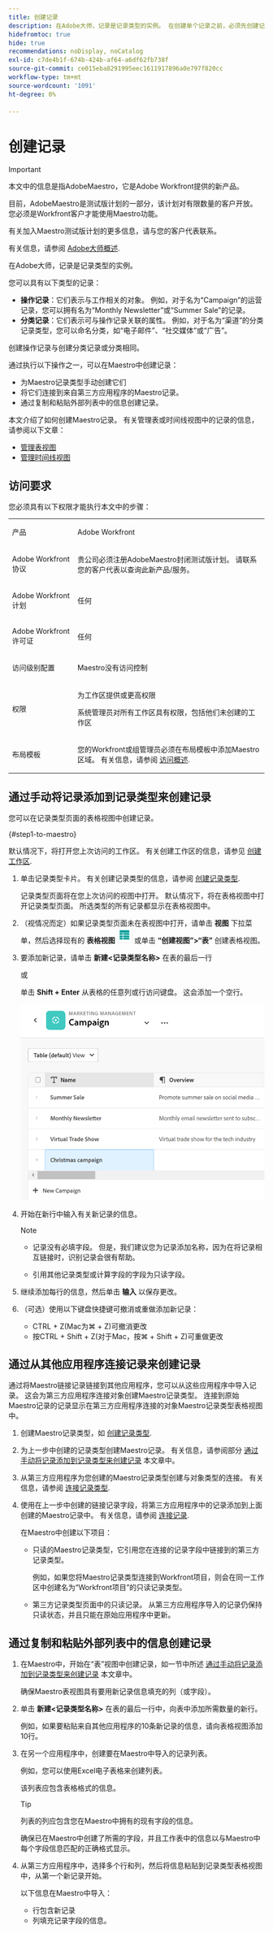 ```yaml
---
title: 创建记录
description: 在Adobe大师，记录是记录类型的实例。 在创建单个记录之前，必须先创建记录类型。
hidefromtoc: true
hide: true
recommendations: noDisplay, noCatalog
exl-id: c7de4b1f-674b-424b-af64-a6df62fb738f
source-git-commit: ce015eba8291995eec1611917896a0e797f820cc
workflow-type: tm+mt
source-wordcount: '1091'
ht-degree: 0%

---
```


<!--udpate the metadata with real information when making this available in TOC and in the left nav-->

# 创建记录

>[!IMPORTANT]
>
>本文中的信息是指AdobeMaestro，它是Adobe Workfront提供的新产品。
>
>目前，AdobeMaestro是测试版计划的一部分，该计划对有限数量的客户开放。 您必须是Workfront客户才能使用Maestro功能。
>
>有关加入Maestro测试版计划的更多信息，请与您的客户代表联系。
>
>有关信息，请参阅 [Adobe大师概述](../maestro-overview.md).

在Adobe大师，记录是记录类型的实例。

您可以具有以下类型的记录：

* **操作记录**：它们表示与工作相关的对象。 例如，对于名为“Campaign”的运营记录，您可以拥有名为“Monthly Newsletter”或“Summer Sale”的记录。
* **分类记录**：它们表示可与操作记录关联的属性。 例如，对于名为“渠道”的分类记录类型，您可以命名分类，如“电子邮件”、“社交媒体”或“广告”。

创建操作记录与创建分类记录或分类相同。

通过执行以下操作之一，可以在Maestro中创建记录：

* 为Maestro记录类型手动创建它们
* 将它们连接到来自第三方应用程序的Maestro记录。
* 通过复制和粘贴外部列表中的信息创建记录。

本文介绍了如何创建Maestro记录。 有关管理表或时间线视图中的记录的信息，请参阅以下文章：

* [管理表视图](/help/quicksilver/maestro/views/manage-the-table-view.md)
* [管理时间线视图](/help/quicksilver/maestro/views/manage-the-timeline-view.md)

## 访问要求

您必须具有以下权限才能执行本文中的步骤：

<table style="table-layout:auto">
 <col>
 </col>
 <col>
 </col>
 <tbody>
    <tr>
<tr>
<td>
   <p> 产品</p> </td>
   <td>
   <p> Adobe Workfront</p> </td>
  </tr>  
 <td role="rowheader"><p>Adobe Workfront协议</p></td>
   <td>
<p>贵公司必须注册AdobeMaestro封闭测试版计划。 请联系您的客户代表以查询此新产品/服务。 </p>
   </td>
  </tr>
  <tr>
   <td role="rowheader"><p>Adobe Workfront计划</p></td>
   <td>
<p>任何</p>
   </td>
  </tr>
  <tr>
   <td role="rowheader"><p>Adobe Workfront许可证</p></td>
   <td>
   <p>任何</p> 
  </td>
  </tr>

<tr>
   <td role="rowheader"><p>访问级别配置</p></td>
   <td> <p>Maestro没有访问控制 </p>  
</td>
  </tr>
<tr>
   <td role="rowheader"><p>权限</p></td>
   <td> <p>为工作区提供或更高权限</a> </p>  
   <p>系统管理员对所有工作区具有权限，包括他们未创建的工作区</p>
</td>
  </tr>
<tr>
   <td role="rowheader"><p>布局模板</p></td>
   <td> <p>您的Workfront或组管理员必须在布局模板中添加Maestro区域。 有关信息，请参阅 <a href="../access/access-overview.md">访问概述</a>. </p>  
</td>
  </tr>

</tbody>
</table>

<!--Maybe enable this at GA - but Maestro is not supposed to have Access controls in the Workfront Access Level: 
>[!NOTE]
>
>If you don't have access, ask your Workfront administrator if they set additional restrictions in your access level. For information on how a Workfront administrator can change your access level, see [Create or modify custom access levels](../administration-and-setup/add-users/configure-and-grant-access/create-modify-access-levels.md). -->

## 通过手动将记录添加到记录类型来创建记录 <!--in a record type table (I don't think you can create them elsewhere right now)-->

您可以在记录类型页面的表格视图中创建记录。

{#step1-to-maestro}

默认情况下，将打开您上次访问的工作区。 有关创建工作区的信息，请参见 [创建工作区](../architecture/create-workspaces.md).
1. 单击记录类型卡片。 有关创建记录类型的信息，请参阅 [创建记录类型](../architecture/create-record-types.md).

   记录类型页面将在您上次访问的视图中打开。 默认情况下，将在表格视图中打开记录类型页面。
所选类型的所有记录都显示在表格视图中。

1. （视情况而定）如果记录类型页面未在表视图中打开，请单击 **视图** 下拉菜单，然后选择现有的 **表格视图** ![](assets/table-view-icon.png) 或单击 **“创建视图”>“表”** 创建表格视图。

1. 要添加新记录，请单击 **新建&lt;记录类型名称>** 在表的最后一行

   或

   单击 **Shift + Enter** 从表格的任意列或行访问键盘。 这会添加一个空行。

   ![](assets/adding-a-new-campaign-in-table-row.png)

1. 开始在新行中输入有关新记录的信息。

   >[!NOTE]
   >
   >  * 记录没有必填字段。 但是，我们建议您为记录添加名称，因为在将记录相互链接时，识别记录会很有帮助。
   >
   >  * 引用其他记录类型或计算字段的字段为只读字段。

1. 继续添加每行的信息，然后单击 **输入** 以保存更改。

1. （可选）使用以下键盘快捷键可撤消或重做添加新记录：

   * CTRL + Z(Mac为⌘ + Z)可撤消更改
   * 按CTRL + Shift + Z(对于Mac，按⌘ + Shift + Z)可重做更改

## 通过从其他应用程序连接记录来创建记录

通过将Maestro链接记录链接到其他应用程序，您可以从这些应用程序中导入记录。 这会为第三方应用程序连接对象创建Maestro记录类型。 连接到原始Maestro记录的记录显示在第三方应用程序连接的对象Maestro记录类型表格视图中。

1. 创建Maestro记录类型，如 [创建记录类型](../architecture/create-record-types.md).

1. 为上一步中创建的记录类型创建Maestro记录。 有关信息，请参阅部分 [通过手动将记录添加到记录类型来创建记录](#create-records-by-manually-adding-them-to-a-record-type) 本文章中。

1. 从第三方应用程序为您创建的Maestro记录类型创建与对象类型的连接。 有关信息，请参阅 [连接记录类型](../architecture/connect-record-types.md).

1. 使用在上一步中创建的链接记录字段，将第三方应用程序中的记录添加到上面创建的Maestro记录中。 有关信息，请参阅 [连接记录](../records/connect-records.md).

   在Maestro中创建以下项目：

   * 只读的Maestro记录类型，它引用您在连接的记录字段中链接到的第三方记录类型。

     例如，如果您将Maestro记录类型连接到Workfront项目，则会在同一工作区中创建名为“Workfront项目”的只读记录类型。
   * 第三方记录类型页面中的只读记录。 从第三方应用程序导入的记录仍保持只读状态，并且只能在原始应用程序中更新。

## 通过复制和粘贴外部列表中的信息创建记录

1. 在Maestro中，开始在“表”视图中创建记录，如一节中所述 [通过手动将记录添加到记录类型来创建记录](#create-records-by-manually-adding-them-to-a-record-type) 本文章中。

   确保Maestro表视图具有要用新记录信息填充的列（或字段）。

1. 单击 **新建&lt;记录类型名称>** 在表的最后一行中，向表中添加所需数量的新行。

   例如，如果要粘贴来自其他应用程序的10条新记录的信息，请向表格视图添加10行。

1. 在另一个应用程序中，创建要在Maestro中导入的记录列表。

   例如，您可以使用Excel电子表格来创建列表。

   该列表应包含表格格式的信息。

   >[!TIP]
   >
   > 列表的列应包含您在Maestro中拥有的现有字段的信息。
   >
   > 确保已在Maestro中创建了所需的字段，并且工作表中的信息以与Maestro中每个字段信息匹配的正确格式显示。

1. 从第三方应用程序中，选择多个行和列，然后将信息粘贴到记录类型表格视图中，从第一个新记录开始。

   以下信息在Maestro中导入：

   * 行包含新记录
   * 列填充记录字段的信息。
